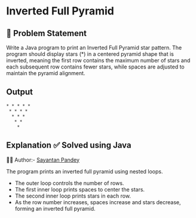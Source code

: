 # Inverted Full Pyramid

## 🧩 Problem Statement

Write a Java program to print an Inverted Full Pyramid star pattern.
The program should display stars (*) in a centered pyramid shape that is inverted, meaning the first row contains the maximum number of stars and each subsequent row contains fewer stars, while spaces are adjusted to maintain the pyramid alignment.

## Output
```
* * * * * 
 * * * * 
  * * * 
   * * 
    * 
```
## Explanation ✅ Solved using Java 
👨‍💻 Author:- [Sayantan Pandey](https://github.com/sayantan-pandey) 

The program prints an inverted full pyramid using nested loops.  
- The outer loop controls the number of rows.  
- The first inner loop prints spaces to center the stars.  
- The second inner loop prints stars in each row.  
- As the row number increases, spaces increase and stars decrease, forming an inverted full pyramid.






